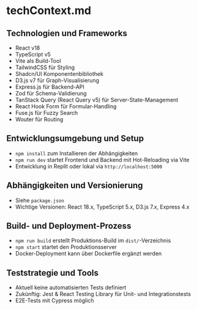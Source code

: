 # techContext.md

## Technologien und Frameworks

- React v18
- TypeScript v5
- Vite als Build-Tool
- TailwindCSS für Styling
- Shadcn/UI Komponentenbibliothek
- D3.js v7 für Graph-Visualisierung
- Express.js für Backend-API
- Zod für Schema-Validierung
- TanStack Query (React Query v5) für Server-State-Management
- React Hook Form für Formular-Handling
- Fuse.js für Fuzzy Search
- Wouter für Routing

## Entwicklungsumgebung und Setup

- `npm install` zum Installieren der Abhängigkeiten
- `npm run dev` startet Frontend und Backend mit Hot-Reloading via Vite
- Entwicklung in Replit oder lokal via `http://localhost:5000`

## Abhängigkeiten und Versionierung

- Siehe `package.json`
- Wichtige Versionen: React 18.x, TypeScript 5.x, D3.js 7.x, Express 4.x

## Build- und Deployment-Prozess

- `npm run build` erstellt Produktions-Build im `dist/`-Verzeichnis
- `npm start` startet den Produktionsserver
- Docker-Deployment kann über Dockerfile ergänzt werden

## Teststrategie und Tools

- Aktuell keine automatisierten Tests definiert
- Zukünftig: Jest & React Testing Library für Unit- und Integrationstests
- E2E-Tests mit Cypress möglich
